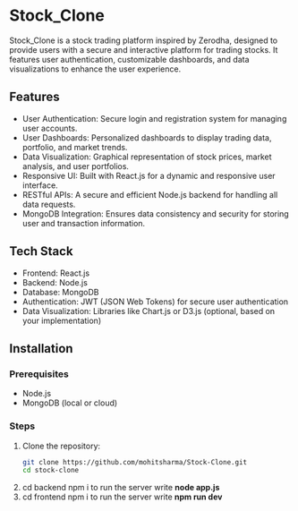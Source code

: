 # Stock_Clone

Stock_Clone is a stock trading platform inspired by Zerodha, designed to provide users with a secure and interactive platform for trading stocks. It features user authentication, customizable dashboards, and data visualizations to enhance the user experience.

## Features

- User Authentication: Secure login and registration system for managing user accounts.
- User Dashboards: Personalized dashboards to display trading data, portfolio, and market trends.
- Data Visualization: Graphical representation of stock prices, market analysis, and user portfolios.
- Responsive UI: Built with React.js for a dynamic and responsive user interface.
- RESTful APIs: A secure and efficient Node.js backend for handling all data requests.
- MongoDB Integration: Ensures data consistency and security for storing user and transaction information.

## Tech Stack

- Frontend: React.js
- Backend: Node.js
- Database: MongoDB
- Authentication: JWT (JSON Web Tokens) for secure user authentication
- Data Visualization: Libraries like Chart.js or D3.js (optional, based on your implementation)

## Installation

### Prerequisites

- Node.js
- MongoDB (local or cloud)

### Steps

1. Clone the repository:
   ```bash
   git clone https://github.com/mohitsharma/Stock-Clone.git
   cd stock-clone
2. cd backend
   npm i
   to run the server write **node app.js**
4. cd frontend
   npm i
   to run the server write **npm run dev**

